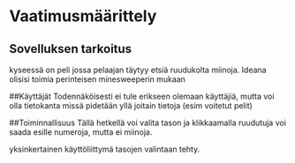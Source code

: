 # Vaatimusmäärittely

## Sovelluksen tarkoitus
kyseessä on peli jossa pelaajan täytyy etsiä ruudukolta miinoja. Ideana olisisi toimia perinteisen minesweeperin mukaan

##Käyttäjät
Todennäköisesti ei tule erikseen olemaan käyttäjiä, mutta voi olla tietokanta missä pidetään yllä joitain tietoja (esim voitetut pelit)

##Toiminnallisuus
Tällä hetkellä voi valita tason ja klikkaamalla ruudutuja voi saada esille numeroja, mutta ei miinoja.

yksinkertainen käyttöliittymä tasojen valintaan tehty.
